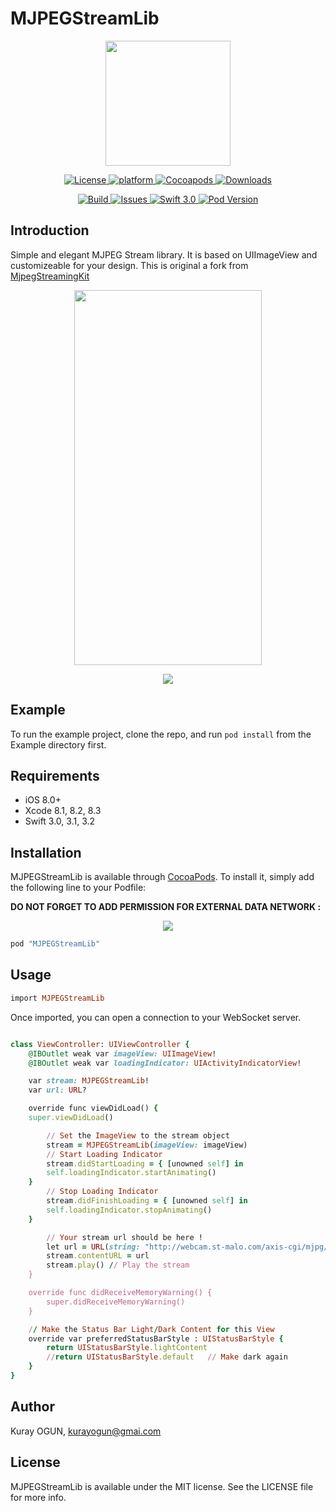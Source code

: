 # MJPEGStreamLib
<p align="center">
<img width="200" height="200" src="https://github.com/WrathChaos/MJPEGStreamLib/blob/master/Screenshots/logo.png">
</p>


<p align="center">
<a href="https://github.com/WrathChaos/MJPEGStreamLib">
<img src="https://img.shields.io/cocoapods/l/MJPEGStreamLib.svg"
alt="License">
</a>
<a href="https://github.com/WrathChaos/MJPEGStreamLib">
<img src="https://img.shields.io/cocoapods/p/MJPEGStreamLib.svg"
alt="platform">
</a>
<a href="https://github.com/WrathChaos/MJPEGStreamLib">
<img src="https://img.shields.io/badge/CocoaPods-compatible-4BC51D.svg"
alt="Cocoapods">
</a>
<a href="https://github.com/WrathChaos/MJPEGStreamLib">
<img src="https://img.shields.io/cocoapods/dt/MJPEGStreamLib.svg"
alt="Downloads">
</a>
</p>



<p align="center">
<a href="https://github.com/WrathChaos/MJPEGStreamLib">
<img src="http://img.shields.io/travis/wrathchaos/MJPEGStreamLib.svg"
alt="Build">
</a>
<a href="https://github.com/WrathChaos/MJPEGStreamLib">
<img src="https://img.shields.io/github/issues/WrathChaos/MJPEGStreamLib.svg"
alt="Issues">
</a>
<a href="https://github.com/WrathChaos/MJPEGStreamLib">
<img src="https://img.shields.io/badge/Swift-3.0-blue.svg"
alt="Swift 3.0">
</a>
<a href="https://github.com/WrathChaos/MJPEGStreamLib">
<img src="https://img.shields.io/cocoapods/v/MJPEGStreamLib.svg"
alt="Pod Version">
</a>
</p>



## Introduction
Simple and elegant MJPEG Stream library. It is based on UIImageView and customizeable for your design. This is original a fork from [MjpegStreamingKit](https://github.com/freedom27/MjpegStreamingKit)

<p align="center">
<img width="300" height="600" src="https://github.com/WrathChaos/MJPEGStreamLib/blob/master/Screenshots/screenshot2.png">
</p>
<p align="center">
<img  src="https://github.com/WrathChaos/MJPEGStreamLib/blob/master/Screenshots/screenshot1.png">
</p>


## Example

To run the example project, clone the repo, and run `pod install` from the Example directory first.

## Requirements
- iOS 8.0+
- Xcode 8.1, 8.2, 8.3
- Swift 3.0, 3.1, 3.2

## Installation

MJPEGStreamLib is available through [CocoaPods](http://cocoapods.org). To install
it, simply add the following line to your Podfile:

<b>DO NOT FORGET TO ADD PERMISSION FOR EXTERNAL DATA NETWORK : </b>
<p align="center">
<img src="https://github.com/WrathChaos/MJPEGStreamLib/blob/master/Screenshots/screenshot3.png">
</p>


```ruby
pod "MJPEGStreamLib"
```


## Usage
```ruby
import MJPEGStreamLib
```

Once imported, you can open a connection to your WebSocket server. 

```ruby

class ViewController: UIViewController {
    @IBOutlet weak var imageView: UIImageView!
    @IBOutlet weak var loadingIndicator: UIActivityIndicatorView!

    var stream: MJPEGStreamLib!
    var url: URL?

    override func viewDidLoad() {
    super.viewDidLoad()

        // Set the ImageView to the stream object
        stream = MJPEGStreamLib(imageView: imageView)
        // Start Loading Indicator
        stream.didStartLoading = { [unowned self] in
        self.loadingIndicator.startAnimating()
    }
        // Stop Loading Indicator
        stream.didFinishLoading = { [unowned self] in
        self.loadingIndicator.stopAnimating()
    }

        // Your stream url should be here !
        let url = URL(string: "http://webcam.st-malo.com/axis-cgi/mjpg/video.cgi")
        stream.contentURL = url
        stream.play() // Play the stream
    }

    override func didReceiveMemoryWarning() {
        super.didReceiveMemoryWarning()
    }

    // Make the Status Bar Light/Dark Content for this View
    override var preferredStatusBarStyle : UIStatusBarStyle {
        return UIStatusBarStyle.lightContent
        //return UIStatusBarStyle.default   // Make dark again
    }
}

```


## Author

Kuray OGUN, kurayogun@gmai.com

## License

MJPEGStreamLib is available under the MIT license. See the LICENSE file for more info.

